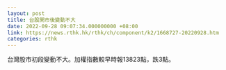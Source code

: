 ```yaml
---
layout: post
title: 台股開市後變動不大
date: 2022-09-28 09:07:34.000000000 +08:00
link: https://news.rthk.hk/rthk/ch/component/k2/1668727-20220928.htm
categories: rthk
---
```


台灣股市初段變動不大。加權指數較早時報13823點，跌3點。
